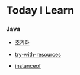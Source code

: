 # Today I Learn


### Java

* [초기화](https://github.com/wjdrbs96/Today-I-Learn/blob/master/src/Java/%20Object-oriented/initialization.md)

* [try-with-resources](https://github.com/wjdrbs96/Today-I-Learn/blob/master/src/Java/Exception%20handling/Try~with~resources.md)

* [instanceof]()